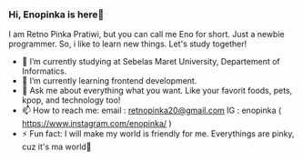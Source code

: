 ### Hi, Enopinka is here👋
I am Retno Pinka Pratiwi, but you can call me Eno for short. 
Just a newbie programmer. So, i like to learn new things. Let's study together! 

<!--
**enopinka/enopinka** is a ✨ _special_ ✨ repository because its `README.md` (this file) appears on your GitHub profile.

Here are some ideas to get you started:
-->

- 🔭 I’m currently studying at Sebelas Maret University, Departement of Informatics.
- 🌱 I’m currently learning frontend development.
- 💬 Ask me about everything what you want. Like your favorit foods, pets, kpop, and technology too!
- 📫 How to reach me:
   email : retnopinka20@gmail.com
   IG    : enopinka ( https://www.instagram.com/enopinka/ )
- ⚡ Fun fact: I will make my world is friendly for me. Everythings are pinky, cuz it's ma world🤩
